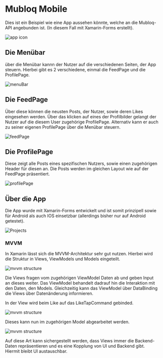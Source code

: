 # Mubloq Mobile
Dies ist ein Beispiel wie eine App aussehen könnte, welche an die Mubloq-API angebunden ist.
(In diesem Fall mit Xamarin-Forms erstellt).

![app icon](https://i.imgur.com/MNXu4mO.png)


## Die Menübar

über die Menübar kannn der Nutzer auf die verschiedenen Seiten, der App steuern.
Hierbei gibt es 2 verschiedene, einmal die FeedPage und die ProfilePage.

![menuBar](https://i.imgur.com/bRWOE19.png)

## Die FeedPage

Über diese können die neusten Posts, der Nutzer, sowie deren Likes eingesehen werden.
Über das klicken auf eines der Profilbilder gelangt der Nutzer auf die diesem User zugehörige ProfilePage.
Alternativ kann er auch zu seiner eigenen ProfilePage über die Menübar steuern.

![feedPage](https://i.imgur.com/1m5gGRM.png)


## Die ProfilePage

Diese zeigt alle Posts eines spezifischen Nutzers, sowie einen zugehörigen Header für diesen an.
Die Posts werden im gleichen Layout wie auf der FeedPage präsentiert.

![profilePage](https://i.imgur.com/CQK2YA9.png)

## Über die App
Die App wurde mit Xamarin-Forms entwickelt und ist somit prinzipell sowie für Android als auch IOS einsetzbar (allerdings bisher nur auf Android getestet).

![Projects](https://i.imgur.com/HKUtiV5.png)

### MVVM
In Xamarin lässt sich die MVVM-Architektur sehr gut nutzen. Hierbei wird die Struktur in Views, ViewModels und Models eingeteilt.

![mvvm structure](https://i.imgur.com/IpbEWLz.png)

Die Views fragen vom zugehörigen ViewModel Daten ab und geben Input an dieses weiter.
Das ViewModel behandelt dadrauf hin die Interaktion mit den Daten, den Models.
Gleichzeitig kann das ViewModel über DataBinding die Views über Datenänderung informieren.

In der View wird beim Like auf das LikeTapCommand gebinded. 

![mvvm structure](https://i.imgur.com/4w4UZKW.png)

Dieses kann nun im zugehörigen Model abgearbeitet werden.

![mvvm structure](https://i.imgur.com/XwaEYqG.png)

Auf diese Art kann sichergestellt werden, dass Views immer die Backend-Daten repräsentieren und es eine Kopplung von UI und Backend gibt.
Hiermit bleibt UI austauschbar.






